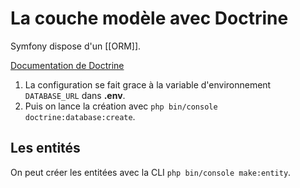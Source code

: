# La couche modèle avec Doctrine

Symfony dispose d'un [[ORM]].

[Documentation de Doctrine](https://www.doctrine-project.org/projects/doctrine-orm/en/current/tutorials/getting-started.html)

1. La configuration se fait grace à la variable d'environnement `DATABASE_URL` dans **.env**.
2. Puis on lance la création avec `php bin/console doctrine:database:create`.

## Les entités
On peut créer les entitées avec la CLI `php bin/console make:entity`.